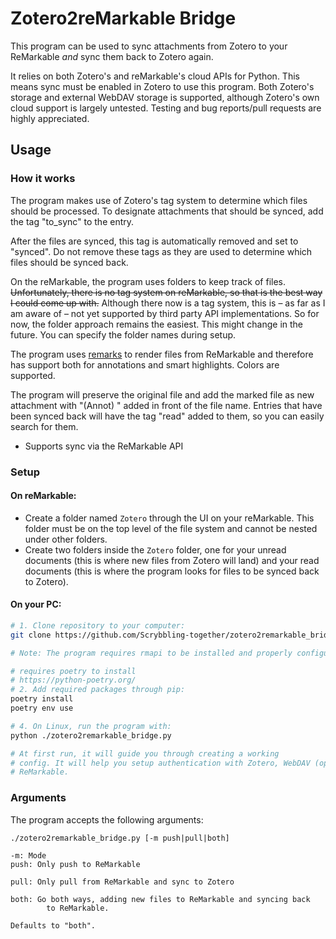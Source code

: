 # Zotero2reMarkable Bridge

This program can be used to sync attachments from Zotero to your ReMarkable
*and* sync them back to Zotero again.

It relies on both Zotero's and reMarkable's cloud APIs for Python. This means
sync must be enabled in Zotero to use this program. Both Zotero's storage and external WebDAV storage is supported, 
although Zotero's own cloud support is largely untested. Testing and bug reports/pull requests are highly appreciated.

## Usage 

### How it works

The program makes use of Zotero's tag system to determine which files should be processed.
To designate attachments that should be synced, add the tag "to_sync" to the entry.

After the files are synced, this tag is automatically removed and set to "synced".
Do not remove these tags as they are used to determine which files should be synced back.

On the reMarkable, the program uses folders to keep track of files. ~~Unfortunately, there
is no tag system on reMarkable, so that is the best way I could come up with.~~ Although there now is a tag system, this is – as far as I am aware of – not yet supported by third party API implementations. So for now, the folder approach remains the easiest. This might change in the future. You can specify the folder names during setup.

The program uses [remarks](https://github.com/Scrybbling-together/remarks.git) to render files from ReMarkable and therefore has support both for annotations and smart highlights. Colors are supported.

The program will preserve the original file and add the marked file as new attachment with "(Annot) " added in front of the file name.
Entries that have been synced back will have the tag "read" added to them, so you can easily search for them.

- Supports sync via the ReMarkable API

### Setup

#### On reMarkable:

- Create a folder named `Zotero` through the UI on your reMarkable. This folder must be on the top level of the file system and cannot be nested under other folders.
- Create two folders inside the `Zotero` folder, one for your unread documents (this is where new files from Zotero will land) and your read documents (this is where the program looks for files to be synced back to Zotero). 

#### On your PC:

```bash
# 1. Clone repository to your computer:
git clone https://github.com/Scrybbling-together/zotero2remarkable_bridge.git

# Note: The program requires rmapi to be installed and properly configured. Please refer to rmapi's [Readme](https://github.com/ddvk/rmapi/blob/master/README.md) for instructions.

# requires poetry to install
# https://python-poetry.org/
# 2. Add required packages through pip:
poetry install
poetry env use

# 4. On Linux, run the program with:
python ./zotero2remarkable_bridge.py

# At first run, it will guide you through creating a working
# config. It will help you setup authentication with Zotero, WebDAV (optional), and
# ReMarkable.
```

### Arguments

The program accepts the following arguments:

```
./zotero2remarkable_bridge.py [-m push|pull|both]

-m: Mode
push: Only push to ReMarkable

pull: Only pull from ReMarkable and sync to Zotero

both: Go both ways, adding new files to ReMarkable and syncing back
        to ReMarkable.
        
Defaults to "both".
```
